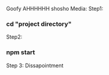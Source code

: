 Goofy AHHHHHH shosho Media:
Step1: 
### cd "project directory"
Step2:
### npm start
Step 3:
Dissapointment 